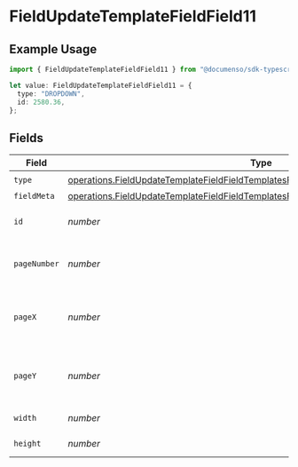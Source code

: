 # FieldUpdateTemplateFieldField11

## Example Usage

```typescript
import { FieldUpdateTemplateFieldField11 } from "@documenso/sdk-typescript/models/operations";

let value: FieldUpdateTemplateFieldField11 = {
  type: "DROPDOWN",
  id: 2580.36,
};
```

## Fields

| Field                                                                                                                                                                                        | Type                                                                                                                                                                                         | Required                                                                                                                                                                                     | Description                                                                                                                                                                                  |
| -------------------------------------------------------------------------------------------------------------------------------------------------------------------------------------------- | -------------------------------------------------------------------------------------------------------------------------------------------------------------------------------------------- | -------------------------------------------------------------------------------------------------------------------------------------------------------------------------------------------- | -------------------------------------------------------------------------------------------------------------------------------------------------------------------------------------------- |
| `type`                                                                                                                                                                                       | [operations.FieldUpdateTemplateFieldFieldTemplatesFieldsRequestRequestBody11Type](../../models/operations/fieldupdatetemplatefieldfieldtemplatesfieldsrequestrequestbody11type.md)           | :heavy_check_mark:                                                                                                                                                                           | N/A                                                                                                                                                                                          |
| `fieldMeta`                                                                                                                                                                                  | [operations.FieldUpdateTemplateFieldFieldTemplatesFieldsRequestRequestBody11FieldMeta](../../models/operations/fieldupdatetemplatefieldfieldtemplatesfieldsrequestrequestbody11fieldmeta.md) | :heavy_minus_sign:                                                                                                                                                                           | N/A                                                                                                                                                                                          |
| `id`                                                                                                                                                                                         | *number*                                                                                                                                                                                     | :heavy_check_mark:                                                                                                                                                                           | The ID of the field to update.                                                                                                                                                               |
| `pageNumber`                                                                                                                                                                                 | *number*                                                                                                                                                                                     | :heavy_minus_sign:                                                                                                                                                                           | The page number the field will be on.                                                                                                                                                        |
| `pageX`                                                                                                                                                                                      | *number*                                                                                                                                                                                     | :heavy_minus_sign:                                                                                                                                                                           | The X coordinate of where the field will be placed.                                                                                                                                          |
| `pageY`                                                                                                                                                                                      | *number*                                                                                                                                                                                     | :heavy_minus_sign:                                                                                                                                                                           | The Y coordinate of where the field will be placed.                                                                                                                                          |
| `width`                                                                                                                                                                                      | *number*                                                                                                                                                                                     | :heavy_minus_sign:                                                                                                                                                                           | The width of the field.                                                                                                                                                                      |
| `height`                                                                                                                                                                                     | *number*                                                                                                                                                                                     | :heavy_minus_sign:                                                                                                                                                                           | The height of the field.                                                                                                                                                                     |